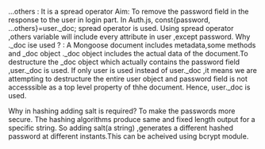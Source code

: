 ...others : It is a spread operator
Aim: To remove the password field in the response to the user in login part.
In Auth.js, const{password, ...others}=user._doc; spread operator is used.
Using spread operator ,others  variable will include every attribute in user ,except password.
Why ._doc ise used ? : A Mongoose document includes metadata,some methods and _doc object ._doc object includes the actual data of the document.To destructure the _doc object which actually contains the password field ,user._doc is used.
If only user is used instead of user._doc ,it means we are attempting to destructure the entire user object and password field is not accesssible as a top level property of thhe document.
Hence, user._doc is used.

Why in hashing adding salt is required?
To make the passwords more secure.
The hashing algorithms produce same and fixed length output for a specific string. So adding salt(a string) ,generates a different hashed password at different instants.This can be acheived using bcrypt module.
